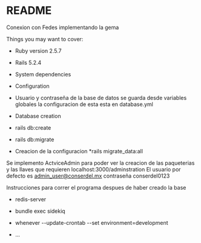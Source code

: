# README

Conexion con Fedes implementando la gema

Things you may want to cover:

* Ruby version 2.5.7
* Rails 5.2.4

* System dependencies

* Configuration
* Usuario y contraseña de la base de datos se guarda desde variables globales la configuracion de esta esta en database.yml

* Database creation

* rails db:create
* rails db:migrate

* Creacion de la configuracion 
*rails migrate_data:all

Se implemento ActviceAdmin para poder ver la creacion de las paqueterias y las llaves que requieren
localhost:3000/adminstration
El usuario por defecto es admin_user@conserdel.mx contraseña conserdel0123

Instrucciones para correr el programa despues de haber creado la base
* redis-server
* bundle exec sidekiq
* whenever --update-crontab --set environment=development




* ...
